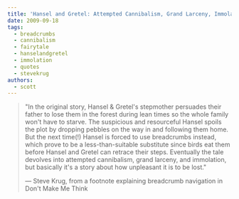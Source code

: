 ```yaml
---
title: 'Hansel and Gretel: Attempted Cannibalism, Grand Larceny, Immolation and Getting Lost'
date: 2009-09-18
tags:
  - breadcrumbs
  - cannibalism
  - fairytale
  - hanselandgretel
  - immolation
  - quotes
  - stevekrug
authors:
  - scott
---
```


> "In the original story, Hansel & Gretel's stepmother persuades their father to lose them in the forest during lean times so the whole family won't have to starve. The suspicious and resourceful Hansel spoils the plot by dropping pebbles on the way in and following them home. But the next time(!) Hansel is forced to use breadcrumbs instead, which prove to be a less-than-suitable substitute since birds eat them before Hansel and Gretel can retrace their steps. Eventually the tale devolves into attempted cannibalism, grand larceny, and immolation, but basically it's a story about how unpleasant it is to be lost."
>
> — Steve Krug, from a footnote explaining breadcrumb navigation in Don't Make Me Think
